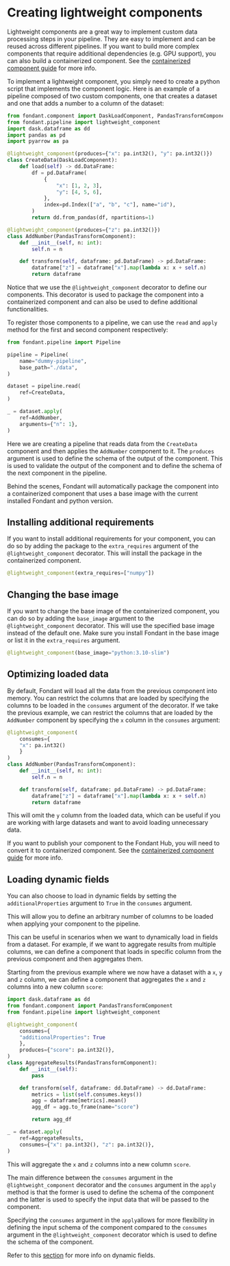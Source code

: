 # Creating lightweight components

Lightweight components are a great way to implement custom data processing steps in your pipeline. 
They are easy to implement and can be reused across different pipelines. If you want to 
build more complex components that require additional dependencies (e.g. GPU support), you can
also build a containerized component. See the [containerized component guide](../components/containerized_components.md) for more info.

To implement a lightweight component, you simply need to create a python script that implements 
the component logic. Here is an example of a pipeline composed of two custom components,
one that creates a dataset and one that adds a number to a column of the dataset:

```python title="pipeline.py"
from fondant.component import DaskLoadComponent, PandasTransformComponent
from fondant.pipeline import lightweight_component
import dask.dataframe as dd
import pandas as pd
import pyarrow as pa

@lightweight_component(produces={"x": pa.int32(), "y": pa.int32()})
class CreateData(DaskLoadComponent):
    def load(self) -> dd.DataFrame:
        df = pd.DataFrame(
            {
                "x": [1, 2, 3],
                "y": [4, 5, 6],
            },
            index=pd.Index(["a", "b", "c"], name="id"),
        )
        return dd.from_pandas(df, npartitions=1)

@lightweight_component(produces={"z": pa.int32()})
class AddNumber(PandasTransformComponent):
    def __init__(self, n: int):
        self.n = n

    def transform(self, dataframe: pd.DataFrame) -> pd.DataFrame:
        dataframe["z"] = dataframe["x"].map(lambda x: x + self.n)
        return dataframe
```

Notice that we use the `@lightweight_component` decorator to define our components. This decorator
is used to package the component into a containerized component and can also be used to 
define additional functionalities.

To register those components to a pipeline, we can use the `read` and `apply` method for the 
first and second component respectively:

```python title="pipeline.py"
from fondant.pipeline import Pipeline

pipeline = Pipeline(
    name="dummy-pipeline",
    base_path="./data",
)

dataset = pipeline.read(
    ref=CreateData,
)

_ = dataset.apply(
    ref=AddNumber,
    arguments={"n": 1},
)
```

Here we are creating a pipeline that reads data from the `CreateData` component and then applies
the `AddNumber` component to it. The `produces` argument is used to define the schema of the output
of the component. This is used to validate the output of the component and to define the schema
of the next component in the pipeline.

Behind the scenes, Fondant will automatically package the component into a containerized component that
uses a base image with the current installed Fondant and python version.

## Installing additional requirements

If you want to install additional requirements for your component, you can do so by adding the 
package to the `extra_requires` argument of the `@lightweight_component` decorator. This will
install the package in the containerized component.

```python title="pipeline.py"
@lightweight_component(extra_requires=["numpy"])
```

## Changing the base image

If you want to change the base image of the containerized component, you can do so by adding the
`base_image` argument to the `@lightweight_component` decorator. This will use the specified base
image instead of the default one. Make sure you install Fondant in the base image or list it 
in the `extra_requires` argument.

```python title="pipeline.py"
@lightweight_component(base_image="python:3.10-slim")
```

## Optimizing loaded data
By default, Fondant will load all the data from the previous component into memory. You can 
restrict the columns that are loaded by specifying the columns to be loaded in the `consumes` argument
of the decorator. 
If we take the previous example, we can restrict the columns that are loaded by the `AddNumber` component
by specifying the `x` column in the `consumes` argument:

```python title="pipeline.py"
@lightweight_component(
    consumes={
    "x": pa.int32()
    }
)
class AddNumber(PandasTransformComponent):
    def __init__(self, n: int):
        self.n = n

    def transform(self, dataframe: pd.DataFrame) -> pd.DataFrame:
        dataframe["z"] = dataframe["x"].map(lambda x: x + self.n)
        return dataframe
```

This will omit the `y` column from the loaded data, which can be useful if you are working with large
datasets and want to avoid loading unnecessary data.

If you want to publish your component to the Fondant Hub, you will need to convert 
it to containerized component. See the [containerized component guide](../components/containerized_components.md) for more info.

## Loading dynamic fields

You can also choose to load in dynamic fields by setting the `additionalProperties` argument to `True` in the `consumes` argument.   

This will allow you to define an arbitrary number of columns to be loaded when applying your component to the pipeline.  

This can be useful in scenarios when we want to dynamically load in fields from a dataset. For example, if we want to aggregate results 
from multiple columns, we can define a component that loads in specific column from the previous component and then aggregates them.   

Starting  from the previous example where we now have a dataset with a `x`, `y` and `z` column, we can define a component that aggregates
the `x` and `z` columns into a new column `score`:

```python
import dask.dataframe as dd
from fondant.component import PandasTransformComponent
from fondant.pipeline import lightweight_component

@lightweight_component(
    consumes={
    "additionalProperties": True
    },
    produces={"score": pa.int32()},
)
class AggregateResults(PandasTransformComponent):
    def __init__(self):
        pass

    def transform(self, dataframe: dd.DataFrame) -> dd.DataFrame:
        metrics = list(self.consumes.keys())
        agg = dataframe[metrics].mean()
        agg_df = agg.to_frame(name="score")

        return agg_df

_ = dataset.apply(
    ref=AggregateResults,
    consumes={"x": pa.int32(), "z": pa.int32()},
)
```

This will aggregate the `x` and `z` columns into a new column `score`.

The main difference between the `consumes` argument in the `@lightweight_component` decorator and the `consumes` argument in the `apply` method is that the former is used to define the
schema of the component and the latter is used to specify the input data that will be passed to the component.  
  
Specifying the `consumes` argument in the `apply`allows for more flexibility in defining the input schema of the component 
compared to the `consumes` argument in the `@lightweight_component` decorator which is used to define the schema of the component.

Refer to this [section](../components/component_spec.md#dynamic-fields) for more info
on dynamic fields.